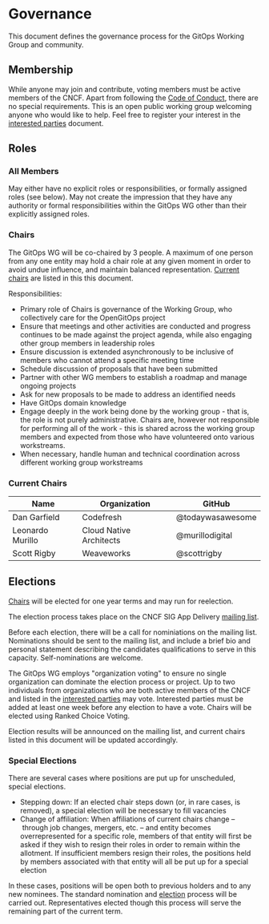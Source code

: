 # Governance

This document defines the governance process for the GitOps Working Group and community.

## Membership

While anyone may join and contribute, voting members must be active members of the CNCF.
Apart from following the [Code of Conduct](CODE_OF_CONDUCT.md), there are no special requirements.
This is an open public working group welcoming anyone who would like to help.
Feel free to register your interest in the [interested parties](interested-parties.md) document.

## Roles

### All Members

May either have no explicit roles or responsibilities, or formally assigned roles (see below).
May not create the impression that they have any authority or formal responsibilities within the GitOps WG other than their explicitly assigned roles.

### Chairs

The GitOps WG will be co-chaired by 3 people.
A maximum of one person from any one entity may hold a chair role at any given moment in order to avoid undue influence, and maintain balanced representation.
[Current chairs](#current-chairs) are listed in this this document.

Responsibilities:

- Primary role of Chairs is governance of the Working Group, who collectively care for the OpenGitOps project
- Ensure that meetings and other activities are conducted and progress continues to be made against the project agenda, while also engaging other group members in leadership roles
- Ensure discussion is extended asynchronously to be inclusive of members who cannot attend a specific meeting time
- Schedule discussion of proposals that have been submitted
- Partner with other WG members to establish a roadmap and manage ongoing projects
- Ask for new proposals to be made to address an identified needs
- Have GitOps domain knowledge
- Engage deeply in the work being done by the working group - that is, the role is not purely administrative.
  Chairs are, however not responsible for performing all of the work - this is shared across the working group members and expected from those who have volunteered onto various workstreams.
- When necessary, handle human and technical coordination across different working group workstreams

### Current Chairs

Name | Organization | GitHub
-- | -- | --
Dan Garfield | Codefresh | @todaywasawesome
Leonardo Murillo | Cloud Native Architects | @murillodigital
Scott Rigby | Weaveworks | @scottrigby

## Elections

[Chairs](#chairs) will be elected for one year terms and may run for reelection.

The election process takes place on the CNCF SIG App Delivery [mailing list](cncf-sig-app-delivery@lists.cncf.io ).

Before each election, there will be a call for nominiations on the mailing list.
Nominations should be sent to the mailing list, and include a brief bio and personal statement describing the candidates qualifications to serve in this capacity.
Self-nominations are welcome.

The GitOps WG employs "organization voting" to ensure no single organization can dominate the election process or project.
Up to two individuals from organizations who are both active members of the CNCF and listed in the [interested parties](interested-parties.md) may vote.
Interested parties must be added at least one week before any election to have a vote.
Chairs will be elected using Ranked Choice Voting.

Election results will be announced on the mailing list, and current chairs listed in this document will be updated accordingly.

### Special Elections

There are several cases where positions are put up for unscheduled, special elections.

- Stepping down: If an elected chair steps down (or, in rare cases, is removed), a special election will be necessary to fill vacancies
- Change of affiliation: When affiliations of current chairs change – through job changes, mergers, etc. – and entity becomes overrepresented for a specific role, members of that entity will first be asked if they wish to resign their roles in order to remain within the allotment.
  If insufficient members resign their roles, the positions held by members associated with that entity will all be put up for a special election

In these cases, positions will be open both to previous holders and to any new nominees.
The standard nomination and [election](#elections) process will be carried out.
Representatives elected though this process will serve the remaining part of the current term.
